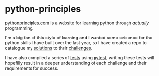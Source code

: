 # python-principles

[pythonprinciples.com](pythonprinciples.com) is a website for learning python through *actually* programming. 

I'm a big fan of this style of learning and I wanted some evidence for the python skills I have built over the last year, so I have created a repo to catalogue my [solutions](https://github.com/geraldwogan/python-principles/blob/dev/challenges.py) to their [challenges](https://pythonprinciples.com/challenges/). 

I have also compiled a series of [tests](https://github.com/geraldwogan/python-principles/blob/dev/test_challenges.py) using [pytest](https://docs.pytest.org/en/7.1.x/), writing these tests will hopefilly result in a deeper understanding of each challenge and their requirements for success.